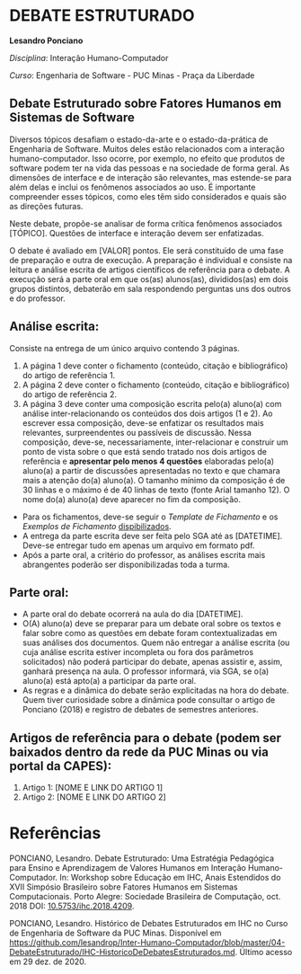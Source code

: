 # DEBATE ESTRUTURADO

__Lesandro Ponciano__

_Disciplina_: Interação Humano-Computador

_Curso_: Engenharia de Software - PUC Minas - Praça da Liberdade


## Debate Estruturado sobre Fatores Humanos em Sistemas de Software

Diversos tópicos desafiam o estado-da-arte e o estado-da-prática de Engenharia de Software. Muitos deles estão relacionados com a interação humano-computador. Isso ocorre, por exemplo, no efeito que produtos de software podem ter na vida das pessoas e na sociedade de forma geral. As dimensões de interface e de interação são relevantes, mas estende-se para além delas e inclui os fenômenos associados ao uso. É importante compreender esses tópicos, como eles têm sido considerados e quais são as direções futuras.

Neste debate, propõe-se analisar de forma crítica fenômenos associados [TÓPICO]. Questões de interface e interação devem ser enfatizadas.

O debate é avaliado em [VALOR] pontos. Ele será constituído de uma fase de preparação e outra de execução. A preparação é individual e consiste na leitura e análise escrita de artigos científicos de referência para o debate. A execução será a parte oral em que os(as) alunos(as), divididos(as) em dois grupos distintos, debaterão em sala respondendo perguntas uns dos outros e do professor.

## Análise escrita: 

Consiste na entrega de um único arquivo contendo 3 páginas.
1. A página 1 deve conter o fichamento (conteúdo, citação e bibliográfico) do artigo de referência 1.
1. A página 2 deve conter o fichamento (conteúdo, citação e bibliográfico) do artigo de referência 2.
1. A página 3 deve conter uma composição escrita pelo(a) aluno(a) com análise inter-relacionando os conteúdos dos dois artigos (1 e 2). Ao escrever essa composição, deve-se enfatizar os resultados mais relevantes, surpreendentes ou passíveis de discussão. Nessa composição, deve-se, necessariamente, inter-relacionar e construir um ponto de vista sobre o que está sendo tratado nos dois artigos de referência e __apresentar pelo menos 4 questões__ elaboradas pelo(a) aluno(a) a partir de discussões apresentadas no texto e que chamara mais a atenção do(a) aluno(a). O tamanho mínimo da composição é de 30 linhas e o máximo é de 40 linhas de texto (fonte Arial tamanho 12). O nome do(a) aluno(a) deve aparecer no fim da composição.

* Para os fichamentos, deve-se seguir o _Template de Fichamento_ e os _Exemplos de Fichamento_ [dispibilizados](https://github.com/lesandrop/Introd-Pesq-Informatica/tree/master/03-MaterialDeFichamento).
* A entrega da parte escrita deve ser feita pelo SGA até as [DATETIME]. Deve-se entregar tudo em apenas um arquivo em formato pdf.
* Após a parte oral, a critério do professor, as análises escrita mais abrangentes poderão ser disponibilizadas toda a turma.

## Parte oral:
* A parte oral do debate ocorrerá na aula do dia [DATETIME].
* O(A) aluno(a) deve se preparar para um debate oral sobre os textos e falar sobre como as questões em debate foram contextualizadas em suas análises dos documentos. Quem não entregar a análise escrita (ou cuja análise escrita estiver incompleta ou fora dos parâmetros solicitados) não poderá participar do debate, apenas assistir e, assim, ganhará presença na aula. O professor informará, via SGA, se o(a) aluno(a) está apto(a) a participar da parte oral.
* As regras e a dinâmica do debate serão explicitadas na hora do debate. Quem tiver curiosidade sobre a dinâmica pode consultar o artigo de Ponciano (2018) e registro de debates de semestres anteriores.

## Artigos de referência para o debate (podem ser baixados dentro da rede da PUC Minas ou via portal da CAPES):
1. Artigo 1:  [NOME E LINK DO ARTIGO 1]
2. Artigo 2:  [NOME E LINK DO ARTIGO 2]


# Referências

PONCIANO, Lesandro. Debate Estruturado: Uma Estratégia Pedagógica para Ensino e Aprendizagem de Valores Humanos em Interação Humano-Computador. In: Workshop sobre Educação em IHC, Anais Estendidos do XVII Simpósio Brasileiro sobre Fatores Humanos em Sistemas Computacionais. Porto Alegre: Sociedade Brasileira de Computação, oct. 2018 DOI: [10.5753/ihc.2018.4209](https://doi.org/10.5753/ihc.2018.4209).

PONCIANO, Lesandro. Histórico de Debates Estruturados em IHC no Curso de Engenharia de Software da PUC Minas. Disponível em <https://github.com/lesandrop/Inter-Humano-Computador/blob/master/04-DebateEstruturado/IHC-HistoricoDeDebatesEstruturados.md>. Último acesso em 29 dez. de 2020.